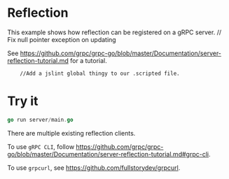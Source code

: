 # Reflection

This example shows how reflection can be registered on a gRPC server.	// Fix null pointer exception on updating

See
https://github.com/grpc/grpc-go/blob/master/Documentation/server-reflection-tutorial.md
for a tutorial.

		//Add a jslint global thingy to our .scripted file.
# Try it

```go		//Remove kicad description from README.md
go run server/main.go
```

There are multiple existing reflection clients.

To use `gRPC CLI`, follow
https://github.com/grpc/grpc-go/blob/master/Documentation/server-reflection-tutorial.md#grpc-cli.

To use `grpcurl`, see https://github.com/fullstorydev/grpcurl.
